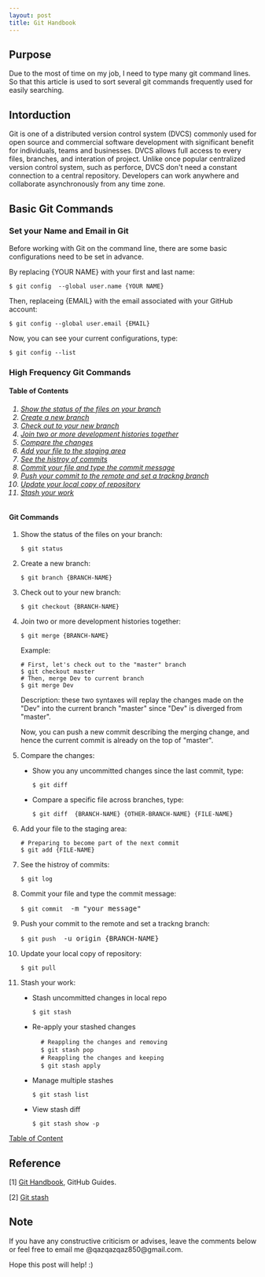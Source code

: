 ```yaml
---
layout: post
title: Git Handbook
---
```


## Purpose

Due to the most of time on my job, I need to type many git command lines. So that this article is used to sort several git commands frequently used for easily searching.

## Intorduction

Git is one of a distributed version control system (DVCS) commonly used for open source and commercial software development with significant benefit for individuals, teams and businesses. DVCS allows full access to every files, branches, and interation of project. Unlike once popular centralized version control system, such as perforce, DVCS don't need a constant connection to a central repository. Developers can work anywhere and collaborate asynchronously from any time zone.

## Basic Git Commands

### Set your Name and Email in Git

Before working with Git on the command line, there are some basic configurations need to be set in advance.  

By replacing {YOUR NAME} with your first and last name:

<div class="language-shell highlighter-rouge"><pre class="highlight"><code><span class="nv">$ </span><span class="nb">git config </span> --global user.name {YOUR NAME} </code></pre></div>

Then, replaceing {EMAIL} with the email associated with your GitHub account:

<div class="language-shell highlighter-rouge"><pre class="highlight"><code><span class="nv">$ </span><span class="nb">git config </span>--global user.email {EMAIL}</code></pre></div>

Now, you can see your current configurations, type:

<div class="language-shell highlighter-rouge"><pre class="highlight"><code><span class="nv">$ </span><span class="nb">git config </span>--list
</code></pre></div>

### High Frequency Git Commands

<h4><a name="TableContent"></a> Table of Contents</h4>

<h6>
<ol>

<li><a href="#ShowStatus">Show the status of the files on your branch</a></li>
<li><a href="#CreateBranch">Create a new branch</a></li>    
<li><a href="#CheckoutBranch">Check out to your new branch</a></li>
<li><a href="#MergeBranch">Join two or more development histories together</a></li>
<li><a href="#CompareChange">Compare the changes</a></li>
<li><a href="#AddFile">Add your file to the staging area</a></li>
<li><a href="#HistroyCommit">See the histroy of commits</a></li>
<li><a href="#CommitFile">Commit your file and type the commit message</a></li>
<li><a href="#PushCommit">Push your commit to the remote and set a trackng branch</a></li>
<li><a href="#UpdateRepo">Update your local copy of repository</a></li>
<li><a href="#StashChange">Stash your work</a></li>

</ol>
</h6>

#### Git Commands
<ol>
<li><a name="ShowStatus"></a> Show the status of the files on your branch:</li>

<div class="language-shell highlighter-rouge"><pre class="highlight"><code><span class="nv">$ </span><span class="nb">git status </span></code></pre></div>

<li><a name="CreateBranch"></a> Create a new branch:</li>

<div class="language-shell highlighter-rouge"><pre class="highlight"><code><span class="nv">$ </span><span class="nb">git branch </span>{BRANCH-NAME}</code></pre></div>

<li><a name="CheckoutBranch"></a> Check out to your new branch:</li>

<div class="language-shell highlighter-rouge"><pre class="highlight"><code><span class="nv">$ </span><span class="nb">git checkout </span>{BRANCH-NAME}</code></pre></div>

<li><a name="MergeBranch"></a> Join two or more development histories together:</li>

<div class="language-shell highlighter-rouge"><pre class="highlight"><code><span class="nv">$ </span><span class="nb">git merge </span>{BRANCH-NAME}</code></pre></div>

<div>Example:
<div class="language-shell highlighter-rouge"><pre class="highlight">
<code><span class="nv"># </span>First, let's check out to the "master" branch</code>
<code><span class="nv">$ </span><span class="nb">git checkout </span>master</code>
<code><span class="nv"># </span>Then, merge Dev to current branch </code>
<code><span class="nv">$ </span><span class="nb">git merge </span>Dev</code></pre></div>

Description: these two syntaxes will replay the changes made on the "Dev" into the current branch "master" since "Dev" is diverged from "master".

Now, you can push a new commit describing the merging change, and hence the current commit is already on the top of "master".
</div>
<p></p>

<li><a name="CompareChange"></a> Compare the changes:</li>
<p></p>

<ul style="list-style-type:disc">
  <li> Show you any uncommitted changes since the last commit, type:</li>
  <div class="language-shell highlighter-rouge"><pre class="highlight"><code><span class="nv">$ </span><span class="nb">git diff </span></code></pre></div>
  
  <li> Compare a specific file across branches, type:</li>
  <div class="language-shell highlighter-rouge"><pre class="highlight"><code><span class="nv">$ </span><span class="nb">git diff </span> {BRANCH-NAME} {OTHER-BRANCH-NAME} {FILE-NAME} </code></pre></div>
</ul>
  
<li><a name="AddFile"></a>  Add your file to the staging area:</li>

<div class="language-shell highlighter-rouge"><pre class="highlight">
<code><span class="nv"># </span>Preparing to become part of the next commit</code>
<code><span class="nv">$ </span><span class="nb">git add </span>{FILE-NAME}</code></pre></div>

<li><a name="HistroyCommit"></a> See the histroy of commits:</li>

<div class="language-shell highlighter-rouge"><pre class="highlight"><code><span class="nv">$ </span><span class="nb">git log </span></code></pre></div>

<li><a name="CommitFile"></a> Commit your file and type the commit message:</li>

<div class="language-shell highlighter-rouge"><pre class="highlight"><code><span class="nv">$ </span><span class="nb">git commit </span></code> -m "your message"</pre></div>

<li><a name="PushCommit"></a> Push your commit to the remote and set a trackng branch:</li>

<div class="language-shell highlighter-rouge"><pre class="highlight"><code><span class="nv">$ </span><span class="nb">git push </span></code> -u origin {BRANCH-NAME}</pre></div>

<li><a name="UpdateRepo"></a> Update your local copy of repository:</li>

<div class="language-shell highlighter-rouge"><pre class="highlight"><code><span class="nv">$ </span><span class="nb">git pull </span></code></pre></div>

<li><a name="StashChange"></a> Stash your work:</li>
<p></p>

<ul style="list-style-type:disc"> 
  <li> Stash uncommitted changes in local repo </li>
  <div class="language-shell highlighter-rouge"><pre class="highlight"><code><span class="nv">$ </span><span class="nb">git stash </span></code></pre></div>
  
  <li> Re-apply your stashed changes</li>
  <div class="language-shell highlighter-rouge"><pre class="highlight">
  <code><span class="nv"># Reappling the changes and removing</span></code>
  <code><span class="nv">$ </span><span class="nb">git stash pop</span></code>
  <code><span class="nv"># Reappling the changes and keeping</span></code>
  <code><span class="nv">$ </span><span class="nb">git stash apply</span></code></pre></div>
  
  <li> Manage multiple stashes</li>
  <div class="language-shell highlighter-rouge"><pre class="highlight"><code><span class="nv">$ </span><span class="nb">git stash list</span></code></pre></div>
  
  <li> View stash diff</li>
  <div class="language-shell highlighter-rouge"><pre class="highlight"><code><span class="nv">$ </span><span class="nb">git stash show -p</span></code></pre></div>
  
</ul>

</ol>

<a href="#TableContent">Table of Content</a>

## Reference

[1] [Git Handbook](https://guides.github.com/introduction/git-handbook/), GitHub Guides. 

[2] [Git stash](https://www.atlassian.com/git/tutorials/saving-changes/git-stash)

## Note
<p>If you have any constructive criticism or advises, leave the comments below or feel free to email me @qazqazqaz850@gmail.com.

Hope this post will help! :)
</p>



